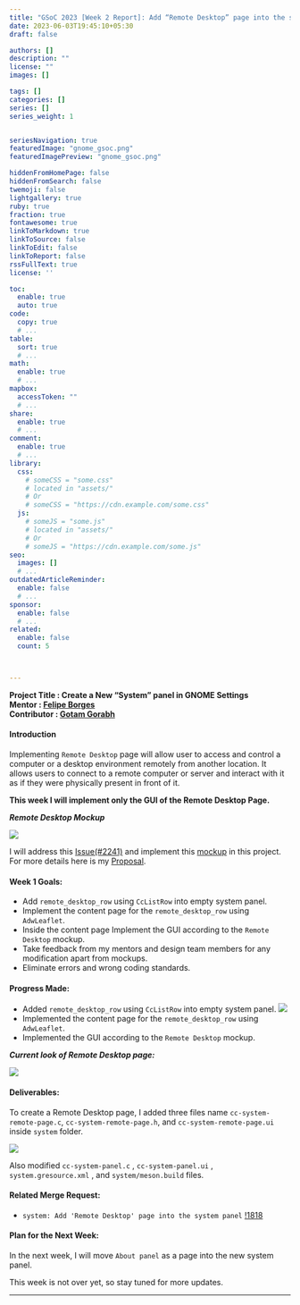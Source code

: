 ```yaml
---
title: "GSoC 2023 [Week 2 Report]: Add “Remote Desktop” page into the system panel"
date: 2023-06-03T19:45:10+05:30
draft: false

authors: []
description: ""
license: ""
images: []

tags: []
categories: []
series: []
series_weight: 1


seriesNavigation: true
featuredImage: "gnome_gsoc.png"
featuredImagePreview: "gnome_gsoc.png"

hiddenFromHomePage: false
hiddenFromSearch: false
twemoji: false
lightgallery: true
ruby: true
fraction: true
fontawesome: true
linkToMarkdown: true
linkToSource: false
linkToEdit: false
linkToReport: false
rssFullText: true
license: ''

toc:
  enable: true
  auto: true
code:
  copy: true
  # ...
table:
  sort: true
  # ...
math:
  enable: true
  # ...
mapbox:
  accessToken: ""
  # ...
share:
  enable: true
  # ...
comment:
  enable: true
  # ...
library:
  css:
    # someCSS = "some.css"
    # located in "assets/"
    # Or
    # someCSS = "https://cdn.example.com/some.css"
  js:
    # someJS = "some.js"
    # located in "assets/"
    # Or
    # someJS = "https://cdn.example.com/some.js"
seo:
  images: []
  # ...
outdatedArticleReminder:
  enable: false
  # ...
sponsor:
  enable: false
  # ...
related:
  enable: false
  count: 5



---
```


<b>Project Title : Create a New “System” panel in GNOME Settings</b><br>
<b>Mentor : [Felipe Borges](https://gitlab.gnome.org/felipeborges)</b><br>
<b>Contributor : [Gotam Gorabh](https://gitlab.gnome.org/gautham_x)</b><br>


#### Introduction

Implementing `Remote Desktop` page will allow user to access and control a computer or a desktop environment remotely from another location.
It allows users to connect to a remote computer or server and interact with it as if they were physically present in front of it.

<b>This week I will implement only the GUI of the Remote Desktop Page.</b>

<b><i>Remote Desktop Mockup</i></b>

![](remote-desktop.png)

I will address this [Issue(#2241)](https://gitlab.gnome.org/GNOME/gnome-control-center/-/issues/2241) and implement this [mockup](https://gitlab.gnome.org/Teams/Design/settings-mockups/-/blob/master/remote-desktop/remote-desktop.png) in this project. For more details here is my [Proposal](https://github.com/GOTAM672/GSoC-Gnome-Proposal).

#### Week 1 Goals:

- Add `remote_desktop_row` using `CcListRow` into empty system panel.
- Implement the content page for the `remote_desktop_row` using `AdwLeaflet`.
- Inside the content page Implement the GUI according to the `Remote Desktop` mockup.
- Take feedback from my mentors and design team members for any modification apart from mockups.
- Eliminate errors and wrong coding standards.

#### Progress Made:

- Added `remote_desktop_row` using `CcListRow` into empty system panel.
![](remote-desktop-row.png)
- Implemented the content page for the `remote_desktop_row` using `AdwLeaflet`.
- Implemented the GUI according to the `Remote Desktop` mockup. 


<b><i>Current look of Remote Desktop page:</i></b>

![](remote-desktop-page.png)


#### Deliverables:

To create a Remote Desktop page, I added three files name `cc-system-remote-page.c`, `cc-system-remote-page.h`, and `cc-system-remote-page.ui` inside `system` folder.

![](week2-structure.png)

Also modified `cc-system-panel.c` , `cc-system-panel.ui` , `system.gresource.xml` , and `system/meson.build` files.  

#### Related Merge Request:

- `system: Add 'Remote Desktop' page into the system panel` [!1818](https://gitlab.gnome.org/GNOME/gnome-control-center/-/merge_requests/1818)


<!--#### Issues and Challenges:-->


#### Plan for the Next Week:

In the next week, I will move `About panel` as a page into the new system panel. 

This week is not over yet, so stay tuned for more updates.

<!--#### Questions and Discussion Points:

#### Conclusion:


#### Additional Resources:-->
---

